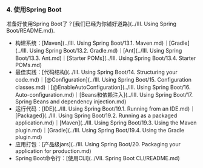 ### 4. 使用Spring Boot

准备好使用Spring Boot了？[我们已经为你铺好道路](../III. Using Spring Boot/README.md).

- 构建系统：[Maven](../III. Using Spring Boot/13.1. Maven.md)｜[Gradle](../III. Using Spring Boot/13.2. Gradle.md)｜[Ant](../III. Using Spring Boot/13.3. Ant.md)｜[Starter POMs](../III. Using Spring Boot/13.4. Starter POMs.md)
- 最佳实践：[代码结构](../III. Using Spring Boot/14. Structuring your code.md)｜[@Configuration](../III. Using Spring Boot/15. Configuration classes.md)｜[@EnableAutoConfiguration](../III. Using Spring Boot/16. Auto-configuration.md)｜[Beans和依赖注入](../III. Using Spring Boot/17. Spring Beans and dependency injection.md)
- 运行代码：[IDE](../III. Using Spring Boot/19.1. Running from an IDE.md)｜[Packaged](../III. Using Spring Boot/19.2. Running as a packaged application.md)｜[Maven](../III. Using Spring Boot/19.3. Using the Maven plugin.md)｜[Gradle](../III. Using Spring Boot/19.4. Using the Gradle plugin.md)
- 应用打包：[产品级jars](../III. Using Spring Boot/20. Packaging your application for production.md)
- Spring Boot命令行：[使用CLI](../VII. Spring Boot CLI/README.md)
